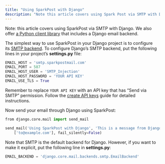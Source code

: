```yaml
---
title: "Using SparkPost with Django"
description: "Note this article covers using Spark Post via SMTP with Django We also offer a Python client library that includes a Django email backend The simplest way to use Spark Post in your Django project is to configure its SMTP backend To configure Django’s SMTP backend put the following lines..."
---
```


Note: this article covers using SparkPost via SMTP with Django. We also offer [a Python client library](http://python-sparkpost.readthedocs.org/) that includes a Django email backend.

The simplest way to use SparkPost in your Django project is to configure its [SMTP backend](https://docs.djangoproject.com/en/1.8/topics/email/#smtp-backend). To configure Django’s SMTP backend, put the following lines in your project’s **settings.py** file:

```python
EMAIL_HOST = 'smtp.sparkpostmail.com'
EMAIL_PORT = 587
EMAIL_HOST_USER = 'SMTP_Injection'
EMAIL_HOST_PASSWORD = 'YOUR API KEY'
EMAIL_USE_TLS = True
```

Remember to replace `YOUR API KEY` with an API key that has “Send via SMTP” permission. Follow the [create API keys](https://support.sparkpost.com/customer/en/portal/articles/1933377-create-api-keys) guide for detailed instructions.

Now send your email through Django using SparkPost:

```python
​from django.core.mail import send_mail

send_mail('Using SparkPost with Django', 'This is a message from Django using SparkPost!', 'django-sparkpost@sparkpostbox.com',
    ['to@example.com'], fail_silently=False)
```

Note that SMTP is the default backend for Django. However, if you want to make it explicit, put the following line in **settings.py**:

```python
EMAIL_BACKEND = 'django.core.mail.backends.smtp.EmailBackend'
```

